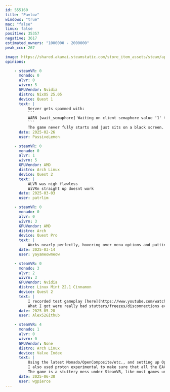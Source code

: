 ```yaml
---
id: 555160
title: "Pavlov"
windows: "true"
mac: "false"
linux: false
positive: 35357
negative: 3617
estimated_owners: "1000000 - 2000000"
peak_ccu: 267

image: https://shared.akamai.steamstatic.com/store_item_assets/steam/apps/555160/header.jpg?t=1732123959
opinions:

    - steamVR: 0
      monado: 0
      alvr: 0
      wivrn: 5
      GPUVendor: Nvidia
      distro: NixOS 25.05
      device: Quest 1
      text: |
          Server gets spammed with:
          ```
          WARN [wait_semaphore] Waiting on client semaphore value '1' timed out > 100ms!`
          ```
          The game never fully starts and just sits on a black screen.
      date: 2025-02-26
      user: PassiveLemon

    - steamVR: 0
      monado: 0
      alvr: 1
      wivrn: 5
      GPUVendor: AMD
      distro: Arch Linux
      device: Quest 2
      text: |
          ALVR was nigh flawless
          WiVRn straight up doesnt work
      date: 2025-03-03
      user: patrlim

    - steamVR: 0
      monado: 0
      alvr: 0
      wivrn: 3
      GPUVendor: AMD
      distro: Arch
      device: Quest Pro
      text: |
          Works nearly perfectly, hovering over menu options and putting your finger on the capacitive sensor will count as clicking though, in game gunplay works fine and stable.
      date: 2025-03-14
      user: yayameowmeow

    - steamVR: 0
      monado: 3
      alvr: 2
      wivrn: 3
      GPUVendor: Nvidia
      distro: Linux Mint 22.1 Cinnamon
      device: Quest 2
      text: |
          I recorded test gameplay [here](https://www.youtube.com/watch?v=19KX3ZmXvkA) and [here](https://www.youtube.com/watch?v=DeIWFnPH75U). 
          What I got were really bad stutters/freezes/disconnections every 10-30 seconds (both display and controllers), with great performance in between: perfect latency and clarity/resolution. Also, there's a bug in the menus where only touching the trigger registers as a click instead of actually pulling the trigger, as yayameowmeow mentioned. Arguably the performance is not usable, but it still boots and runs, I would just suggest using ALVR instead until it improves.
      date: 2025-05-28
      user: Alex52Github

    - steamVR: 4
      monado: 1
      alvr: 0
      wivrn: 0
      GPUVendor: None
      distro: Arch Linux
      device: Valve Index
      text: |
          Using the latest Monado/OpenComposite/etc., and setting up OpenXR properly according to https://monado.freedesktop.org/valve-index-setup.html#3-configure-the-openxr-runtime (I used that guide in its entirety instead of Envision to make sure that every step worked correctly.), the game takes a minute to launch, but otherwise runs great under Monado.
          I also used proton experimental to make sure that all the EAC bits worked correctly, which I had no problem with.
          The game is a stuttery mess under SteamVR, like most games under SteamVR.
      date: 2025-06-30
      user: wgpierce
---
```

